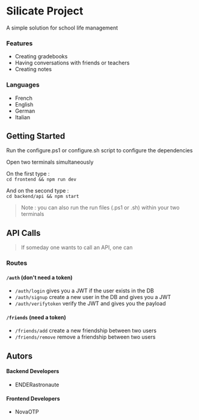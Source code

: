 # Silicate Project

A simple solution for school life management  

### Features

- Creating gradebooks
- Having conversations with friends or teachers
- Creating notes

### Languages

- French
- English
- German
- Italian


## Getting Started

Run the configure.ps1 or configure.sh script to configure the dependencies

Open two terminals simultaneously  

On the first type :  
`cd frontend && npm run dev`  

And on the second type :  
`cd backend/api && npm start`  

> Note : you can also run the run files (.ps1 or .sh) within your two terminals

## API Calls

> If someday one wants to call an API, one can

### Routes

#### `/auth` (don't need a token)
 
- `/auth/login` gives you a JWT if the user exists in the DB
- `/auth/signup` create a new user in the DB and gives you a JWT
- `/auth/verifytoken` verify the JWT and gives you the payload

#### `/friends` (need a token)

- `/friends/add` create a new friendship between two users
- `/friends/remove` remove a friendship between two users

## Autors

#### Backend Developers

- ENDERastronaute

#### Frontend Developers

- NovaOTP